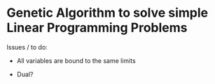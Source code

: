 # Genetic Algorithm to solve simple Linear Programming Problems

Issues / to do:

- All variables are bound to the same limits

- Dual?
